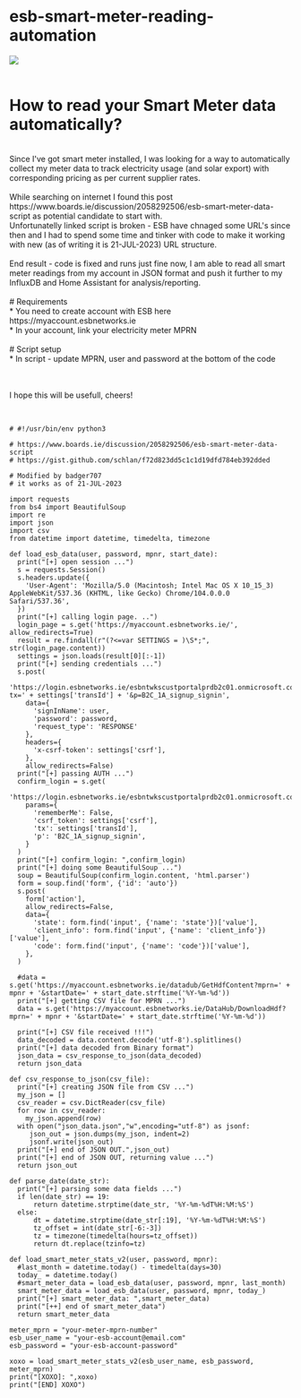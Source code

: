 #  esb-smart-meter-reading-automation

![](https://github.com/badger707/esb-smart-meter-reading-automation/blob/main/esb-smart-meter.png)
<br><br>
# How to read your Smart Meter data automatically?
<br>
Since I've got smart meter installed, I was looking for a way to automatically collect my meter data to track electricity usage (and solar export) with corresponding pricing as per current supplier rates.<br><br>
While searching on internet I found this post https://www.boards.ie/discussion/2058292506/esb-smart-meter-data-script as potential candidate to start with.
<br>
Unfortunatelly linked script is broken - ESB have chnaged some URL's since then and I had to spend some time and tinker with code to make it working with new (as of writing it is 21-JUL-2023) URL structure.<br><br>
End result - code is fixed and runs just fine now, I am able to read all smart meter readings from my account in JSON format and push it further to my InfluxDB and Home Assistant for analysis/reporting.
<br><br>
# Requirements<br>
* You need to create account with ESB here https://myaccount.esbnetworks.ie <br>
* In your account, link your electricity meter MPRN
<br><br>
# Script setup<br>
* In script - update MPRN, user and password at the bottom of the code

<br><br>
I hope this will be usefull, cheers!
<br><br>
```

# #!/usr/bin/env python3

# https://www.boards.ie/discussion/2058292506/esb-smart-meter-data-script
# https://gist.github.com/schlan/f72d823dd5c1c1d19dfd784eb392dded

# Modified by badger707
# it works as of 21-JUL-2023

import requests
from bs4 import BeautifulSoup
import re
import json
import csv
from datetime import datetime, timedelta, timezone

def load_esb_data(user, password, mpnr, start_date):
  print("[+] open session ...")
  s = requests.Session()
  s.headers.update({
    'User-Agent': 'Mozilla/5.0 (Macintosh; Intel Mac OS X 10_15_3) AppleWebKit/537.36 (KHTML, like Gecko) Chrome/104.0.0.0 Safari/537.36',
  })    
  print("[+] calling login page. ..")
  login_page = s.get('https://myaccount.esbnetworks.ie/', allow_redirects=True)
  result = re.findall(r"(?<=var SETTINGS = )\S*;", str(login_page.content))
  settings = json.loads(result[0][:-1])
  print("[+] sending credentials ...")
  s.post(
    'https://login.esbnetworks.ie/esbntwkscustportalprdb2c01.onmicrosoft.com/B2C_1A_signup_signin/SelfAsserted?tx=' + settings['transId'] + '&p=B2C_1A_signup_signin', 
    data={
      'signInName': user, 
      'password': password, 
      'request_type': 'RESPONSE'
    },
    headers={
      'x-csrf-token': settings['csrf'],
    },
    allow_redirects=False)
  print("[+] passing AUTH ...")
  confirm_login = s.get(
    'https://login.esbnetworks.ie/esbntwkscustportalprdb2c01.onmicrosoft.com/B2C_1A_signup_signin/api/CombinedSigninAndSignup/confirmed',
    params={
      'rememberMe': False,
      'csrf_token': settings['csrf'],
      'tx': settings['transId'],
      'p': 'B2C_1A_signup_signin',
    }
  )
  print("[+] confirm_login: ",confirm_login)
  print("[+] doing some BeautifulSoup ...")
  soup = BeautifulSoup(confirm_login.content, 'html.parser')
  form = soup.find('form', {'id': 'auto'})
  s.post(
    form['action'],
    allow_redirects=False,
    data={
      'state': form.find('input', {'name': 'state'})['value'],
      'client_info': form.find('input', {'name': 'client_info'})['value'],
      'code': form.find('input', {'name': 'code'})['value'],
    }, 
  )
  
  #data = s.get('https://myaccount.esbnetworks.ie/datadub/GetHdfContent?mprn=' + mpnr + '&startDate=' + start_date.strftime('%Y-%m-%d'))
  print("[+] getting CSV file for MPRN ...")
  data = s.get('https://myaccount.esbnetworks.ie/DataHub/DownloadHdf?mprn=' + mpnr + '&startDate=' + start_date.strftime('%Y-%m-%d'))

  print("[+] CSV file received !!!")
  data_decoded = data.content.decode('utf-8').splitlines()
  print("[+] data decoded from Binary format")
  json_data = csv_response_to_json(data_decoded)
  return json_data

def csv_response_to_json(csv_file):
  print("[+] creating JSON file from CSV ...")
  my_json = []
  csv_reader = csv.DictReader(csv_file)
  for row in csv_reader:
    my_json.append(row)
  with open("json_data.json","w",encoding="utf-8") as jsonf:
     json_out = json.dumps(my_json, indent=2)
     jsonf.write(json_out)
  print("[+] end of JSON OUT.",json_out)
  print("[+] end of JSON OUT, returning value ...")
  return json_out

def parse_date(date_str):
  print("[+] parsing some data fields ...")
  if len(date_str) == 19:
      return datetime.strptime(date_str, '%Y-%m-%dT%H:%M:%S')
  else:
      dt = datetime.strptime(date_str[:19], '%Y-%m-%dT%H:%M:%S')
      tz_offset = int(date_str[-6:-3])
      tz = timezone(timedelta(hours=tz_offset))
      return dt.replace(tzinfo=tz)

def load_smart_meter_stats_v2(user, password, mpnr):
  #last_month = datetime.today() - timedelta(days=30)
  today_ = datetime.today()
  #smart_meter_data = load_esb_data(user, password, mpnr, last_month)
  smart_meter_data = load_esb_data(user, password, mpnr, today_)
  print("[+] smart_meter_data: ",smart_meter_data)
  print("[++] end of smart_meter_data")
  return smart_meter_data

meter_mprn = "your-meter-mprn-number"
esb_user_name = "your-esb-account@email.com"
esb_password = "your-esb-account-password"

xoxo = load_smart_meter_stats_v2(esb_user_name, esb_password, meter_mprn)
print("[XOXO]: ",xoxo)
print("[END] XOXO")
```


